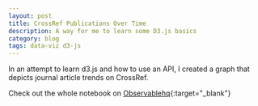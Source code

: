 ```yaml
---
layout: post
title: CrossRef Publications Over Time
description: A way for me to learn some D3.js basics
category: blog
tags: data-viz d3-js
---
```

In an attempt to learn d3.js and how to use an API, I created a graph that depicts journal article trends on CrossRef.

<script type="module">

// Load the Observable runtime and inspector.
import {Runtime, Inspector} from "https://cdn.jsdelivr.net/npm/@observablehq/runtime@4/dist/runtime.js";
import notebook from "https://api.observablehq.com/@wingsumlaw/learning-basic-d3-js-api-utilisation-using-the-crossref-api.js?v=3";

const renders = {
    "intro": "intro",
    "viewof f": "viewof-f",
    "legend": "legend",
    "chart": "chart",
    "moreInfo": "moreInfo"
};

new Runtime().module(notebook, name => {
    const selector = renders[name]
  if (selector) {
    return new Inspector(document.getElementById(selector));
  }
});

</script>

<div id="20200218" class="full-width">
    <div id="intro"></div>
    <div id="viewof-f"></div>
    <div id="legend"></div>
    <div id="chart"></div>
    <div id="moreInfo"></div>
</div>

Check out the whole notebook on [Observablehq](https://observablehq.com/@wingsumlaw/learning-basic-d3-js-api-utilisation-using-the-crossref-api){:target="_blank"}